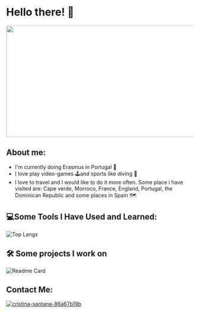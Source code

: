 # Hello there! 🐺
<div align="center"> 
<img src="https://media.giphy.com/media/pVGsAWjzvXcZW4ZBTE/giphy.gif" width="800px" height="300px"></img>
</div>

## About me:
* I'm currently doing Erasmus in Portugal 🛫
* I love play video-games 🕹️and sports like diving 🤿
* I love to travel and I would like to do it more often. Some place i have visited are: Cape verde, Morroco, France, England, Portugal, the Dominican Republic and some places in Spain 🗺️

## 💻Some Tools I Have Used and Learned:

![Top Langs](https://github-readme-stats.vercel.app/api/top-langs/?username=Cristina-SM&layout=compact&theme=radical)

## 🛠️ Some projects I work on

![Readme Card](https://github-readme-stats.vercel.app/api/pin/?username=Cristina-SM&repo=Genshin-Impact-Discord-Bot&theme=radical)

## Contact Me:

<a href="https://linkedin.com/in/cristina-santana-86a67b19b" target="blank"><img src="https://github.com/gauravghongde/social-icons/blob/master/SVG/Color/LinkedIN.svg" alt="cristina-santana-86a67b19b"/></a>





